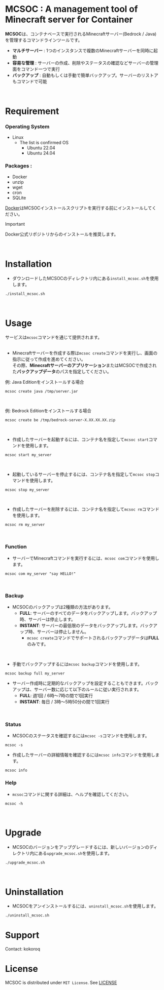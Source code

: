 <!--
########################################################################
# Minecraft Complex Server Operator for Container (MCSOC)
#
# Copyright (c) 2023-2024 kokoroq. All rights reserved.
#
#
#                       README - Japanese                     
#
#
#
#                                               VERSION: 1.0
########################################################################
-->

# MCSOC     : A management tool of Minecraft server for Container

**MCSOC**は、コンテナベースで実行されるMinecraftサーバー(Bedrock / Java)を管理するコマンドラインツールです。

- **マルチサーバー** : 1つのインスタンスで複数のMinecraftサーバーを同時に起動
- **容易な管理** : サーバーの作成、削除やステータスの確認などサーバーの管理面をコマンド一つで実行
- **バックアップ** : 自動もしくは手動で簡単バックアップ。サーバーのリストアもコマンドで可能
<br>

# Requirement

### Operating System
- Linux
    - The list is confirmed OS
        - Ubuntu 22.04
        - Ubuntu 24.04

### Packages :
- Docker
- unzip
- wget
- cron
- SQLite

[Docker](https://www.docker.com/)はMCSOCインストールスクリプトを実行する前にインストールしてください。
> [!IMPORTANT]
> Docker公式リポジトリからのインストールを推奨します。
<br>

# Installation

- ダウンロードしたMCSOCのディレクトリ内にある`install_mcsoc.sh`を使用します。

```bash
./install_mcsoc.sh
```
<br>

# Usage

サービスは`mcsoc`コマンドを通じて提供されます。<br><br>

- Minecraftサーバーを作成する際は`mcsoc create`コマンドを実行し、画面の指示に従って作成を進めてください。<br>
その際、**Minecraftサーバーのアプリケーション**またはMCSOCで作成された**バックアップデータ**のパスを指定してください。<br>

例: Java Editionをインストールする場合
```bash:
mcsoc create java /tmp/server.jar
```
<br>

例: Bedrock Editionをインストールする場合
```bash:
mcsoc create be /tmp/bedrock-server-X.XX.XX.XX.zip
```
<br>

- 作成したサーバーを起動するには、コンテナ名を指定して`mcsoc start`コマンドを使用します。
```bash:
mcsoc start my_server
```
<br>

- 起動しているサーバーを停止するには、コンテナ名を指定して`mcsoc stop`コマンドを使用します。
```bash:
mcsoc stop my_server
```
<br>

- 作成したサーバーを削除するには、コンテナ名を指定して`mcsoc rm`コマンドを使用します。
```bash:
mcsoc rm my_server
```
<br>

### Function

- サーバーでMinecraftコマンドを実行するには、`mcsoc com`コマンドを使用します。
```bash:
mcsoc com my_server "say HELLO!"
```
<br>

### Backup

- MCSOCのバックアップは2種類の方法があります。
    - **FULL**: サーバーのすべてのデータをバックアップします。バックアップ時、サーバーは停止します。
    - **INSTANT**: サーバーの最低限のデータをバックアップします。バックアップ時、サーバーは停止しません。
        - `mcsoc create`コマンドでサポートされるバックアップデータは**FULL**のみです。
<br>

- 手動でバックアップするには`mcsoc backup`コマンドを使用します。
```bash:
mcsoc backup full my_server
```

- サーバー作成時に定期的なバックアップを設定することもできます。バックアップは、サーバー数に応じて以下のルールに従い実行されます。
    - **FULL**:  週1回 / 6時～7時の間で1回実行
    - **INSTANT**: 毎日 / 3時～5時50分の間で1回実行
<br>

### Status
- MCSOCのステータスを確認するには`mcsoc -s`コマンドを使用します。
```bash:
mcsoc -s
```
- 作成したサーバーの詳細情報を確認するには`mcsoc info`コマンドを使用します。
```bash:
mcsoc info
```

### Help
- `mcsoc`コマンドに関する詳細は、ヘルプを確認してください。
```bash:
mcsoc -h
```
<br>

# Upgrade

- MCSOCのバージョンをアップグレードするには、新しいバージョンのディレクトリ内にある`upgrade_mcsoc.sh`を使用します。

```bash
./upgrade_mcsoc.sh
```
<br>

# Uninstallation

- MCSOCをアンインストールするには、`uninstall_mcsoc.sh`を使用します。

```bash
./uninstall_mcsoc.sh
```

# Support

Contact: kokoroq

# License

MCSOC is distributed under `MIT License`. See [LICENSE](https://github.com/kokoroq/mcso/blob/main/LICENSE)